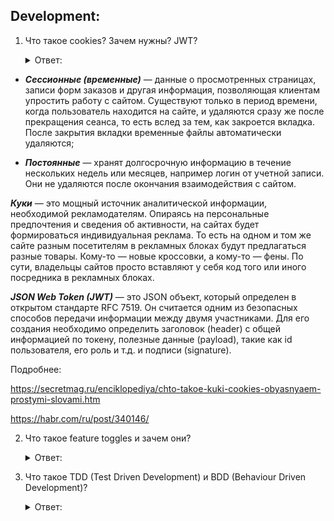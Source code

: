 ## Development:

1. Что такое cookies? Зачем нужны? JWT?
   <details>
      <summary> Ответ: </summary>

   ***Что такое куки (cookies)***?

   ***Куки (cookies)*** — это хранящиеся на компьютерах и гаджетах небольшие файлы, c помощью которых сайт запоминает информацию о посещениях пользователя.

   Проще говоря, когда пользователь совершает на сайте какое-то действие, например добавляет товар в корзину или вводит логин и пароль для входа в аккаунт, сервер записывает эту информацию в куки и отправляет браузеру вместе со страницей. Эти и другие сведения о различных действиях собираются в текстовом документе cookies.txt.

   Благодаря кукам при каждом посещении того или иного ресурса не нужно вводить регистрационные данные — браузер их подгружает самостоятельно. Поэтому нагрузка не сервер не возрастает и повышается скорость открытия веб-страниц.

   Сами по себе куки не опасны — это обычные текстовые файлы. Они не могут запускать какие-либо процессы на компьютере и каким-то образом влиять на работу операционной системы.

   ***Например, в Google утверждают, что используют файлы cookie, чтобы***:

   * Настраивать предпочтения пользователя по рекламе, в том числе персонализировать и показывать на внешних сайтах рекламные объявления.

   * Предоставлять пользователю подходящие ему функции и контент (например, для музыкального сервиса YouTube Music сохраняются данные о параметрах громкости, режима повтора и автовоспроизведения).

   * Защищать персональные данные.

   * Подсчитывать количество посещений страницы.

   * Выявлять и устранять проблемы в работе сайта.

   * Предотвращать мошенничество, спам и другие злоупотребления.

   * Собирать данные для аналитики, по которым владельцы сервисов и сайтов могут определять, как пользователи взаимодействуют с ними.

   ***Виды cookies***:

  * ***Сессионные (временные)*** — данные о просмотренных страницах, записи форм заказов и другая информация, позволяющая клиентам упростить работу с сайтом. Существуют только в период времени, когда пользователь находится на сайте, и удаляются сразу же после прекращения сеанса, то есть вслед за тем, как закроется вкладка. После закрытия вкладки временные файлы автоматически удаляются;

  * ***Постоянные*** — хранят долгосрочную информацию в течение нескольких недель или месяцев, например логин от учетной записи. Они не удаляются после окончания взаимодействия с сайтом.

   ***Куки*** — это мощный источник аналитической информации, необходимой рекламодателям. Опираясь на персональные предпочтения и сведения об активности, на сайтах будет формироваться индивидуальная реклама. То есть на одном и том же сайте разным посетителям в рекламных блоках будут предлагаться разные товары. Кому-то — новые кроссовки, а кому-то — фены. По сути, владельцы сайтов просто вставляют у себя код того или иного посредника в рекламных блоках.

   ***JSON Web Token (JWT)*** — это JSON объект, который определен в открытом стандарте RFC 7519. Он считается одним из безопасных способов передачи информации между двумя участниками. Для его создания необходимо определить заголовок (header) с общей информацией по токену, полезные данные (payload), такие как id пользователя, его роль и т.д. и подписи (signature).

   Подробнее:
   
   https://secretmag.ru/enciklopediya/chto-takoe-kuki-cookies-obyasnyaem-prostymi-slovami.htm
   
   https://habr.com/ru/post/340146/
</details>


2. Что такое feature toggles и зачем они?
   <details>
      <summary> Ответ: </summary>

   По сути, ***feature switcher*** — это boolean флаг, который хранится в базе данных и содержит информацию о том, должна быть включена та или иная фича или нет. Значение этого флага может быть извлечено из базы данных по ключу.

   Подробнее: https://habr.com/ru/post/464021/
    </details>


3. Что такое TDD (Test Driven Development) и BDD (Behaviour Driven Development)?
   <details>
      <summary> Ответ: </summary>

   ***TDD (Test Driven Development)*** — Разработка на основе тестов. 

   ***BDD (Behavior Driven Development)*** — Разработка на основе поведения. BDD, на самом деле, является расширением TDD-подхода. Тем не менее они предназначены для разных целей и для их реализации используются разные инструменты.

    В чем разница:

   ***TDD*** хорошо подходит для юнит-тестирования, т.е. для проверки работы отдельных модулей самих по себе. ***BDD*** — для интеграционного (т.е. для проверки, как отдельные модули работают друг с другом) и e2e (т.е. для проверки всей системы целиком) тестирования.

   ***TDD***: тесты сразу реализуются в коде, для ***BDD*** чаще всего описываются шаги на языке, понятном всем, а не только разработчикам.

   ***TDD***: юнит-тесты пишут сами разработчики. ***BDD*** требует объедения усилий разных членов команды. Обычно тест-кейсы (шаги) описываются ручным тестировщиком или аналитиком и воплощаются в код тестировщиком-автоматизатором. В нашей команде мы (фронтенедеры) описываем шаги вместе с тестировщиками, а код тестов пишет фронтенд-команда.

   ***TDD*** проверяет работу функций, ***BDD*** — пользовательские сценарии.

   Подробнее: https://medium.com/@lucyhackwrench/что-такое-tdd-и-bdd-на-пальцах-и-что-должен-знать-о-них-фронтендер-701a10e06bb9
    </details>
